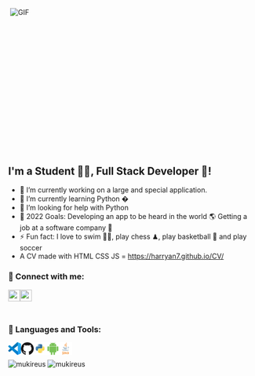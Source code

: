 <img align="right" alt="GIF" src="https://github.com/abhisheknaiidu/abhisheknaiidu/blob/master/code.gif?raw=true" width="500" height="320" />

## I'm a Student 👨‍🎓, Full Stack Developer 🚀!
- 🔭 I’m currently working on a large and special application.
- 🌱 I’m currently learning Python �
- 🤔 I’m looking for help with Python
- 🥅 2022 Goals: Developing an app to be heard in the world 🌎 Getting a job at a software company 🤖
- ⚡ Fun fact: I love to swim 🏊‍♀️, play chess ♟, play basketball 🏀 and play soccer 
- A CV made with HTML CSS JS = https://harryan7.github.io/CV/

### 📩 Connect with me:


[<img align="left" height="24" width="24" src="https://cdn.jsdelivr.net/npm/simple-icons@v4/icons/instagram.svg" />][instagram]
[<img align="left" height="24" width="24" src="https://cdn.jsdelivr.net/npm/simple-icons@v4/icons/gmail.svg" />][gmail]


<br />


[instagram]: https://www.instagram.com/emrenk7/
[gmail]: mailto:emrenakipa@gmail.com
<br />
### 🔧 Languages and Tools:

[<img align="left" alt="Visual Studio Code" width="26px" src="https://raw.githubusercontent.com/github/explore/80688e429a7d4ef2fca1e82350fe8e3517d3494d/topics/visual-studio-code/visual-studio-code.png" />][vsCode]

[<img align="left" alt="GitHub" width="26px" src="https://raw.githubusercontent.com/github/explore/78df643247d429f6cc873026c0622819ad797942/topics/github/github.png" />][github]

[<img align="left" alt="Python" width="26px" src="https://raw.githubusercontent.com/github/explore/cebd63002168a05a6a642f309227eefeccd92950/topics/python/python.png" />][python]
[<img align="left" alt="Android" width="26px" src="https://raw.githubusercontent.com/github/explore/80688e429a7d4ef2fca1e82350fe8e3517d3494d/topics/android/android.png" />][android]
[<img align="left" alt="Android" width="26px" src="https://raw.githubusercontent.com/github/explore/cebd63002168a05a6a642f309227eefeccd92950/topics/java/java.png" />][java]



<br />
<br />
<img height="180em" align="center" src="https://github-readme-stats.vercel.app/api?username=Harryan7&show_icons=true&locale=en&theme=algolia&include_all_commits=true&count_private=true" alt="mukireus"/>
  <img height="180em" align="center" src="https://github-readme-stats.vercel.app/api/top-langs?username=Harryan7&show_icons=true&locale=en&layout=compact&langs_count=8&theme=algolia" alt="mukireus"/>

[vsCode]: https://code.visualstudio.com/
[android]: https://www.android.com/
[github]: https://github.com/Harryan7
[python]: https://www.python.org/
[java]: https://www.java.com/


<br />
<br />


<!---
Harryan7/Harryan7 is a ✨ special ✨ repository because its `README.md` (this file) appears on your GitHub profile.
You can click the Preview link to take a look at your changes.
--->
